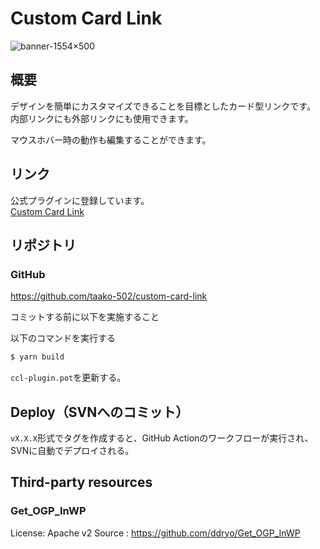 # Custom Card Link
![banner-1554×500](https://user-images.githubusercontent.com/36348377/176486911-0cd95ade-2fdc-4993-be23-15329d8f18ae.jpg)

## 概要
デザインを簡単にカスタマイズできることを目標としたカード型リンクです。<br>
内部リンクにも外部リンクにも使用できます。

マウスホバー時の動作も編集することができます。

## リンク
公式プラグインに登録しています。<br>
[Custom Card Link](https://wordpress.org/plugins/custom-card-link/)

## リポジトリ
### GitHub
https://github.com/taako-502/custom-card-link

コミットする前に以下を実施すること

以下のコマンドを実行する
```bash
$ yarn build
```

`ccl-plugin.pot`を更新する。

## Deploy（SVNへのコミット）
`vX.X.X`形式でタグを作成すると、GitHub Actionのワークフローが実行され、SVNに自動でデプロイされる。

## Third-party resources
### Get_OGP_InWP
License: Apache v2
Source : https://github.com/ddryo/Get_OGP_InWP
